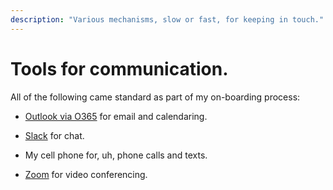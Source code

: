 ```yaml
---
description: "Various mechanisms, slow or fast, for keeping in touch."
---
```


# Tools for communication.

All of the following came standard as part of my on-boarding process:

*   [Outlook via O365](https://outlook.office365.com/) for email and
    calendaring.

*   [Slack](https://slack.internet2.edu/) for chat. 

*   My cell phone for, uh, phone calls and texts. 

*   [Zoom](https://zoom.internet2.edu/) for video conferencing.

